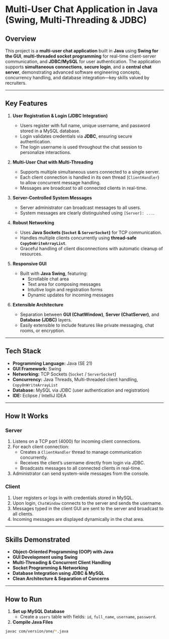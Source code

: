 # Multi-User Chat Application in Java (Swing, Multi-Threading & JDBC)

## Overview

This project is a **multi-user chat application** built in **Java** using **Swing for the GUI**, **multi-threaded socket programming** for real-time client-server communication, and **JDBC/MySQL** for user authentication. The application supports **simultaneous connections**, **secure login**, and a **central chat server**, demonstrating advanced software engineering concepts, concurrency handling, and database integration—key skills valued by recruiters.

---

## Key Features

1. **User Registration & Login (JDBC Integration)**
   - Users register with full name, unique username, and password stored in a MySQL database.
   - Login validates credentials via **JDBC**, ensuring secure authentication.
   - The login username is used throughout the chat session to personalize interactions.

2. **Multi-User Chat with Multi-Threading**
   - Supports multiple simultaneous users connected to a single server.
   - Each client connection is handled in its own thread (`ClientHandler`) to allow concurrent message handling.
   - Messages are broadcast to all connected clients in real-time.

3. **Server-Controlled System Messages**
   - Server administrator can broadcast messages to all users.
   - System messages are clearly distinguished using `[Server]: ...`.

4. **Robust Networking**
   - Uses **Java Sockets (`Socket` & `ServerSocket`)** for TCP communication.
   - Handles multiple clients concurrently using **thread-safe `CopyOnWriteArrayList`**.
   - Graceful handling of client disconnections with automatic cleanup of resources.

5. **Responsive GUI**
   - Built with **Java Swing**, featuring:
     - Scrollable chat area
     - Text area for composing messages
     - Intuitive login and registration forms
     - Dynamic updates for incoming messages

6. **Extensible Architecture**
   - Separation between **GUI (ChatWindow)**, **Server (ChatServer)**, and **Database (JDBC)** layers.
   - Easily extensible to include features like private messaging, chat rooms, or encryption.

---

## Tech Stack

- **Programming Language:** Java (SE 21)
- **GUI Framework:** Swing
- **Networking:** TCP Sockets (`Socket` / `ServerSocket`)
- **Concurrency:** Java Threads, Multi-threaded client handling, `CopyOnWriteArrayList`
- **Database:** MySQL via JDBC (user authentication and registration)
- **IDE:** Eclipse / IntelliJ IDEA

---

## How It Works

### Server
1. Listens on a TCP port (4000) for incoming client connections.
2. For each client connection:
   - Creates a `ClientHandler` thread to manage communication concurrently.
   - Receives the client’s username directly from login via JDBC.
   - Broadcasts messages to all connected clients in real-time.
3. Administrator can send system-wide messages from the console.

### Client
1. User registers or logs in with credentials stored in MySQL.
2. Upon login, `ChatWindow` connects to the server and sends the username.
3. Messages typed in the client GUI are sent to the server and broadcast to all clients.
4. Incoming messages are displayed dynamically in the chat area.

---

## Skills Demonstrated

- **Object-Oriented Programming (OOP) with Java**
- **GUI Development using Swing**
- **Multi-Threading & Concurrent Client Handling**
- **Socket Programming & Networking**
- **Database Integration using JDBC & MySQL**
- **Clean Architecture & Separation of Concerns**

---

## How to Run

1. **Set up MySQL Database**
   - Create a `users` table with fields: `id`, `full_name`, `username`, `password`.
2. **Compile Java Files**
```bash
javac com/version/one/*.java
